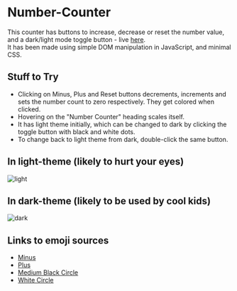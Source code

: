 # Number-Counter
This counter has buttons to increase, decrease or reset the number value, and a dark/light mode toggle button - live [here](https://ritika-das.github.io/Number-Counter/).
<br>It has been made using simple DOM manipulation in JavaScript, and minimal CSS.

## Stuff to Try
- Clicking on Minus, Plus and Reset buttons decrements, increments and sets the number count to zero respectively. They get colored when clicked.
- Hovering on the "Number Counter" heading scales itself.
- It has light theme initially, which can be changed to dark by clicking the toggle button with black and white dots.
- To change back to light theme from dark, double-click the same button.

## In light-theme (likely to hurt your eyes)
![light](https://user-images.githubusercontent.com/61988162/112754784-4ad57b00-8ffb-11eb-81e6-209e98e7f5c1.gif)

## In dark-theme (likely to be used by cool kids)
![dark](https://user-images.githubusercontent.com/61988162/112754767-2f6a7000-8ffb-11eb-987b-fffaf079eae7.gif)

## Links to emoji sources
- [Minus](https://emojipedia.org/minus/)
- [Plus](https://emojipedia.org/plus/)
- [Medium Black Circle](https://emojipedia.org/black-circle/)
- [White Circle](https://emojipedia.org/white-circle/)
